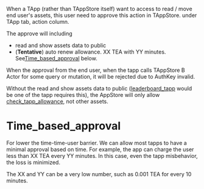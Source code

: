 When a TApp (rather than TAppStore itself) want to access to read / move end user's assets, this user need to approve this action in TAppStore. under TApp tab, action column.

The approve will including

* read and show assets data to public
* (**Tentative**) auto renew allowance. XX TEA with YY minutes. See[Time_based_approval](special_approval.md#time-based-approval) below.

When the approval from the end user, when the tapp calls TAppStore B Actor for some query or mutation, it  will be rejected due to AuthKey invalid.

Without the read and show assets data to public ([leaderboard_tapp](leaderboard_tapp.md) would be one of the tapp requires this), the AppStore will only allow [check_tapp_allowance](check_tapp_allowance.md), not other assets.

# Time_based_approval

For lower the time-time-user barrier. We can allow most tapps to have a minimal approval based on time. 
For example, the app can charge the user less than XX TEA every YY minutes.
In this case, even the tapp misbehavior, the loss is minimized.

The XX and YY can be a very low number, such as 0.001 TEA for every 10 minutes.
